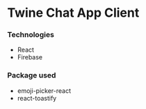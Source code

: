 # Twine Chat App Client

### Technologies
   - React
   - Firebase



### Package used
   - emoji-picker-react
   - react-toastify
   
   
